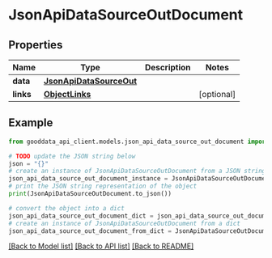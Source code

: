 # JsonApiDataSourceOutDocument


## Properties

Name | Type | Description | Notes
------------ | ------------- | ------------- | -------------
**data** | [**JsonApiDataSourceOut**](JsonApiDataSourceOut.md) |  | 
**links** | [**ObjectLinks**](ObjectLinks.md) |  | [optional] 

## Example

```python
from gooddata_api_client.models.json_api_data_source_out_document import JsonApiDataSourceOutDocument

# TODO update the JSON string below
json = "{}"
# create an instance of JsonApiDataSourceOutDocument from a JSON string
json_api_data_source_out_document_instance = JsonApiDataSourceOutDocument.from_json(json)
# print the JSON string representation of the object
print(JsonApiDataSourceOutDocument.to_json())

# convert the object into a dict
json_api_data_source_out_document_dict = json_api_data_source_out_document_instance.to_dict()
# create an instance of JsonApiDataSourceOutDocument from a dict
json_api_data_source_out_document_from_dict = JsonApiDataSourceOutDocument.from_dict(json_api_data_source_out_document_dict)
```
[[Back to Model list]](../README.md#documentation-for-models) [[Back to API list]](../README.md#documentation-for-api-endpoints) [[Back to README]](../README.md)


